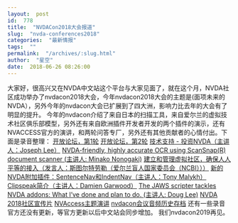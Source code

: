 ```yaml
---
layout:  post
id:  778
title:  "NVDACon2018大会报道"
slug:  "nvda-conferences2018"
categories:  "最新情报"
tags:  ""
permalink:  "/archives/:slug.html"
author:  "星空"
date:  2018-06-26 08:26:00
---
```




大家好，很高兴又在NVDA中文站这个平台与大家见面了，就在这个月，NVDA社区成功举办了nvdacon2018大会，今年nvdacon2018大会的主题是(面项未来的NVDA），另外今年的nvdacon大会已扩展到了四大洲，影响力比去年的大会有了明显的提升。
今年的nvdacon介绍了来自日本的扫描工具，来自爱尔兰的虚拟技术社区俱乐部模型，另外还有来自欧洲插件开发者开发的两个插件的演示，还有NVACCESS官方的演讲，和两轮问答专厂，另外还有其他贡献者的心情付出。下面是录音整理：
<a href="https://www.nvdacon.org/18OpenForum1">开放论坛，第1轮</a>
<a href="https://www.nvdacon.org/18OpenForum2">开放论坛，第2轮</a>
<a href="https://www.nvdacon.org/18ts">技术支持 - 投资NVDA（主讲人：Joseph Lee）</a>
<a href="https://www.nvdacon.org/18ss">NVDA-friendly, highly accurate OCR using ScanSnap(R) document scanner (主讲人: Minako Nonogaki)</a>
<a href="https://www.nvdacon.org/18virtual">建立和管理虚拟社区，确保人人平等的接入（发言人：斯图尔特劳勒（爱尔兰盲人国家委员会（NCBI）））</a>
<a href="https://www.nvdacon.org/18snin">新的NVDA附加插件：SentenceNav和IndentNav（主讲人：Tony Malykh）</a>
<a href="https://www.nvdacon.org/18cs">Clipspeak简介（主讲人：Damien Garwood）</a>
<a href="https://www.nvdacon.org/18tackleNVDA">The JAWS scripter tackles NVDA addons: What I’ve done and plan to do. (主讲人: Doug Lee)</a>
<a href="https://www.nvdacon.org/18promo">NVDA 2018社区宣传片</a>
<a href="https://edifiedaccess.info/radio/windows/NvDACon2018-09_20180602.mp3">NVAccess主题演讲</a>
<a href="https://www.nvdacon.org/past-conferences">nvdacon会议音频历史存档</a>
还有一些录音官方还没有更新，等官方更新以后中文站会同步增加。
我们nvdacon2019再见。